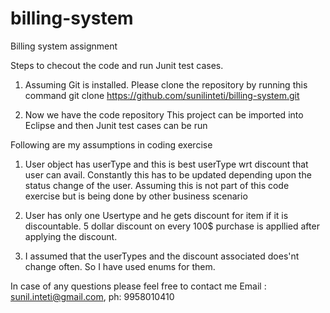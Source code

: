 billing-system
==============

Billing system assignment


Steps to checout the code and run Junit test cases.

1) Assuming Git is installed. Please clone the repository by running this command
    git clone https://github.com/sunilinteti/billing-system.git


2) Now we have the code repository
 This project can be imported into Eclipse and then Junit test cases can be run


Following are my assumptions in coding exercise

1) User object has userType and this is best userType wrt discount that user can avail. Constantly this has to be updated depending upon the status change of the user. Assuming this is not part of this code exercise but is being done by other business scenario

2) User has only one Usertype and he gets discount for item if it is discountable. 5 dollar discount on every 100$ purchase is appllied after applying the discount.

3) I assumed that the userTypes and the discount associated does'nt change often. So I have used enums for them.


In case of any questions please feel free to contact me Email : sunil.inteti@gmail.com, ph: 9958010410
